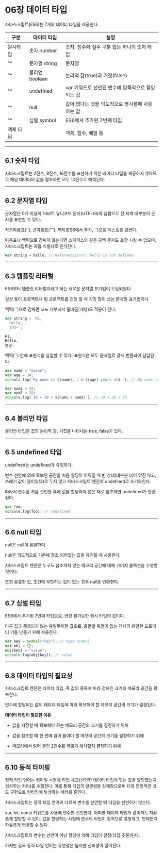 # 06장 데이터 타입

자바스크립트(ES6)는 7개의 데이터 타입을 제공한다.

| 구분      | 데이터 타입    | 설명                                              |
| --------- | -------------- | ------------------------------------------------- |
| 원시타입  | 숫자 number    | 숫자, 정수와 실수 구분 없는 하나의 숫자 타입      |
| ^^        | 문자열 string  | 문자열                                            |
| ^^        | 불리언 boolean | 논리적 참(true)과 거짓(false)                     |
| ^^        | undefined      | var 키워드로 선언된 변수에 암묵적으로 할당되는 값 |
| ^^        | null           | 값이 없다는 것을 의도적으로 명시할때 사용하는 값  |
| ^^        | 심벌 symbol    | ES6에서 추가된 7번째 타입                         |
| 객체 타입 |                | 객체, 함수, 배열 등                               |

---

## 6.1 숫자 타입

자바스크립트는 2진수, 8진수, 16진수를 표현하기 위한 데이터 타입을 제공하지 않으므로 해당 데이터의 값을 참조하면 모두 10진수로 해석된다.

---

## 6.2 문자열 타입

문자열은 0개 이상의 16비트 유니코드 문자(UTF-16)의 집합으로 전 세계 대부분의 문자를 표현할 수 있다.

작은따옴표(''), 큰따옴표(""), 백틱(ES6에서 추가, ``)으로 텍스트를 감싼다.

따옴표나 백틱으로 감싸지 않는다면 스페이스와 같은 공백 문자도 포함 시킬 수 없으며, 자바스크립트는 이를 식별자로 인식한다.

```javascript
var string = hello; // ReferenceError: hello is not defined
```

---

## 6.3 템플릿 리터럴

ES6부터 템플릿 리터럴이라고 하는 새로운 문자열 표기법이 도입되었다.

실상 토이 프로젝트나 팀 프로젝트를 진행 할 때 가장 많이 쓰는 문자열 표기법이다.

백틱(``)으로 감싸면 코드 내부에서 줄바꿈(개행)도 적용이 된다.

```javascript
var string = `Hi,
  Hello,
  안녕~`;
```

```
Hi,
Hello,
안녕~
```

백틱(``) 안에 표현식을 삽입할 수 있다. 표현식은 모두 문자열로 강제 변환되어 삽입된다.

```javascript
var name = "Gaeun";
var age = 34;
console.log(`My name is ${name}, i'm ${age} years old.`); // My name is Gaeun, i'm 34 years old.

var num1 = 10;
var num2 = 20;
console.log(`10 + 20 = ${num1 + num2}`); // 10 + 20 = 30
```

---

## 6.4 불리언 타입

불리언 타입은 값의 논리적 참, 거짓을 나타내는 true, false가 있다.

---

## 6.5 undefined 타입

undefined는 undefined가 유일하다.

변수 선언에 의해 확보된 공간을 처음 할당이 이뤄질 때 빈 상태(대부분 비어 있진 않고, 쓰레기 값이 들어있다)로 두지 않고 자바스크립트 엔진이 undefined로 초기화한다.

따라서 변수를 처음 선언한 후에 값을 할당하지 않은 채로 참조하면 undefined가 반환된다.

```javascript
var foo;
console.log(foo); // undefined
```

---

## 6.6 null 타입

null은 null이 유일하다.

null은 의도적으로 기존에 참조 되어있는 값을 제거할 때 사용한다.

자바스크립트 엔진은 누구도 참조하지 않는 메모리 공간에 대해 가비지 콜렉션을 수행할 것이다.

또한 유효한 값, 조건에 부합하는 값이 없는 경우 null을 반환한다.

---

## 6.7 심벌 타입

ES6에서 추가된 7번째 타입으로, 변경 불가능한 원시 타입의 값이다.

다른 값과 중복되지 않는 유일무이한 값으로, 충돌할 위험이 없는 객체의 유일한 프로퍼티 키를 만들기 위해 사용한다.

```javascript
var key = Symbol("key"); // type symbol
var obj = {};
obj[key] = "value";
console.log(obj[key]); // value
```

---

## 6.8 데이터 타입의 필요성

자바스크립트 엔진은 데이터 타입, 즉 값의 종류에 따라 정해진 크기의 메모리 공간을 확보한다.

변수에 할당되는 값의 데이터 타입에 따라 확보해야 할 메모리 공간의 크기가 결정된다.

**데이터 타입이 필요한 이유**

- 값을 저장할 때 확보해야 하는 메모리 공간의 크기를 결정하기 위해

- 값을 참조할 때 한 번에 읽어 들여야 할 메모리 공간의 크기를 결정하기 위해

- 메모리에서 읽어 들인 2진수를 어떻게 해석할지 결정하기 위해

---

## 6.10 동적 타이핑

정적 타입 언어는 컴파일 시점에 타입 체크(선언한 데이터 타입에 맞는 값을 할당했는지 검사하는 처리)를 수행한다. 이를 통해 타입의 일관성을 강제함으로써 더욱 안정적인 코드 구현으로 런타임에 발생하는 에러를 줄인다.

자바스크립트는 정적 타입 언어와 다르게 변수를 선언할 때 타입을 선언하지 않는다.

var, let, const 키워드를 사용해 변수만 선언한다. 어떠한 데이터 타입의 값이라도 자유롭게 할당할 수 있다. 값을 할당하는 시점에 변수의 타입이 동적으로 결정되고, 언제든지 자유롭게 변경할 수 있다.

자바스크립트의 변수는 선언이 아닌 할당에 의해 타입이 결정(타입 추론)된다.

하지만 결국 동적 타입 언어는 유연성은 높지만 신뢰성이 떨어진다.
